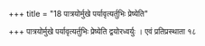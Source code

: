 +++
title = "18 पात्रयोर्मुखे पर्यावृत्यर्तुभिः प्रेष्येति"

+++
पात्रयोर्मुखे पर्यावृत्यर्तुभिः प्रेष्येति द्वयोरध्वर्युः । एवं प्रतिप्रस्थाता १८